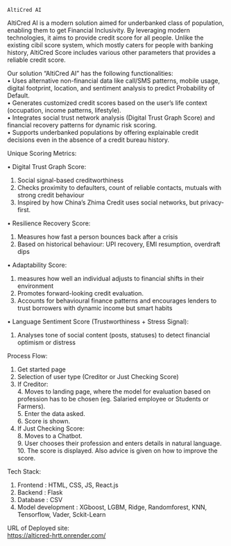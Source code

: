     AltiCred AI

AltiCred AI is a modern solution aimed for underbanked class of population, enabling them to get Financial Inclusivity. By leveraging modern technologies, it aims to provide credit score for all people. Unlike the existing cibil score system, which mostly caters for people with banking history, AltiCred Score includes various other parameters that provides a reliable credit score.

Our solution “AltiCred AI” has the following functionalities: <br>
• Uses alternative non-financial data like call/SMS patterns, mobile usage, digital 
    footprint, location, and sentiment analysis to predict Probability of Default. <br>
• Generates customized credit scores based on the user’s life context (occupation, 
    income patterns, lifestyle). <br>
• Integrates social trust network analysis (Digital Trust Graph Score) and financial 
    recovery patterns for dynamic risk scoring. <br>
• Supports underbanked populations by offering explainable credit decisions even in the 
    absence of a credit bureau history. <br>


 Unique Scoring Metrics: <br>
 
• Digital Trust Graph Score: <br>
  1. Social signal-based creditworthiness <br>
  2. Checks proximity to defaulters, count of reliable contacts, mutuals with strong credit behaviour <br>
  3. Inspired by how China’s Zhima Credit uses social networks, but privacy-first. <br>
  
• Resilience Recovery Score: <br>
  1. Measures how fast a person bounces back after a crisis <br>
  2. Based on historical behaviour: UPI recovery, EMI resumption, overdraft dips <br>
  
• Adaptability Score: <br>
  1. measures how well an individual adjusts to financial shifts in their environment <br>
  2. Promotes forward-looking credit evaluation. <br>
  3. Accounts for behavioural finance patterns and encourages lenders to trust borrowers with dynamic income but smart habits <br>
  
• Language Sentiment Score (Trustworthiness + Stress Signal): <br>
  1. Analyses tone of social content (posts, statuses) to detect financial optimism or distress<br>


 Process Flow: <br>
1. Get started page<br>
2. Selection of user type (Creditor or Just Checking Score)<br>
3. If Creditor:<br>
   4. Moves to landing page, where the model for evaluation based on profession has to be chosen (eg. Salaried employee or Students or Farmers).<br>
   5. Enter the data asked.<br>
   6. Score is shown.<br>
7. If Just Checking Score:<br>
   8. Moves to a Chatbot.<br>
   9. User chooses their profession and enters details in natural language.<br>
   10. The score is displayed. Also advice is given on how to improve the score.<br>


Tech Stack:<br>
 1. Frontend : HTML, CSS, JS, React.js<br>
 2. Backend : Flask<br>
 3. Database : CSV<br>
 4. Model development : XGboost, LGBM, Ridge, Randomforest, KNN, Tensorflow, Vader, Sckit-Learn<br>

    
URL of Deployed site:<br>
    https://alticred-hrtt.onrender.com/<br>
